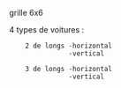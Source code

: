 
grille 6x6

4 types de voitures :

        2 de longs -horizontal
                   -vertical
                   
        3 de longs -horizontal
                   -vertical 
        



        
        
        
        
        
        







